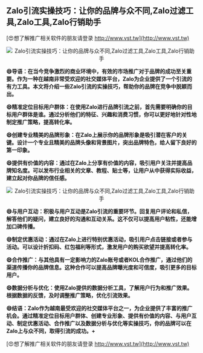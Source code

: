 ## **Zalo引流实操技巧：让你的品牌与众不同,Zalo过滤工具,Zalo工具,Zalo行销助手**

[😍想了解推广相关软件的朋友请登录 http://www.vst.tw](http://www.vst.tw)

 <center><img src="https://vst.tw/MP4/tuiguang/png/7.png" alt="Zalo引流实操技巧：让你的品牌与众不同,Zalo过滤工具,Zalo工具,Zalo行销助手"></center>

**😄导语：在当今竞争激烈的商业环境中，有效的市场推广对于品牌的成功至关重要。作为一种在越南非常受欢迎的社交媒体平台，Zalo为企业提供了一个引流的有力工具。本文将介绍一些Zalo引流的实操技巧，帮助你的品牌在竞争中脱颖而出。**

**😄精准定位目标用户群体：在使用Zalo进行品牌引流之前，首先需要明确你的目标用户群体是谁。通过分析他们的特征、兴趣和消费习惯，你可以更好地针对性地制定推广策略，提高转化率。**

**😄创建专业精美的品牌形象：在Zalo上展示你的品牌形象是吸引潜在客户的关键。设计一个专业且精美的品牌头像和背景图片，突出品牌特色，给人留下良好的第一印象。**

**😄提供有价值的内容：通过在Zalo上分享有价值的内容，吸引用户关注并提高品牌知名度。可以发布行业相关的文章、教程、贴士等，让用户从中获得实际收益，建立起对你品牌的信任感。**

 <center><img src="https://vst.tw/MP4/tuiguang/png/8.png" alt="Zalo引流实操技巧：让你的品牌与众不同,Zalo过滤工具,Zalo工具,Zalo行销助手"></center>

**😄与用户互动：积极与用户互动是Zalo引流的重要环节。回复用户评论和私信，解答他们的疑问，建立良好的沟通和互动关系。这不仅可以提高用户粘性，还能增加口碑传播。**

**😄制定优惠活动：通过在Zalo上进行特别优惠活动，吸引用户点击链接或者参与活动。可以设计折扣码、红包福利等形式，激发用户的购买欲望并提高转化率。**

**😄合作推广：与其他具有一定影响力的Zalo账号或者KOL合作推广，通过他们的渠道传播你的品牌信息。这种合作可以提高品牌曝光度和可信度，吸引更多的目标用户。**

**😄数据分析与优化：使用Zalo提供的数据分析工具，了解用户行为和推广效果。根据数据的反馈，及时调整推广策略，优化引流效果。**

**😄结语：Zalo作为越南最受欢迎的社交媒体平台之一，为企业提供了丰富的推广机会。通过精准定位目标用户群体、创建专业形象、提供有价值的内容、与用户互动、制定优惠活动、合作推广以及数据分析与优化等实操技巧，你的品牌可以在Zalo上与众不同，取得引流的成功。+**

[😍想了解推广相关软件的朋友请登录 http://www.vst.tw](http://www.vst.tw)



